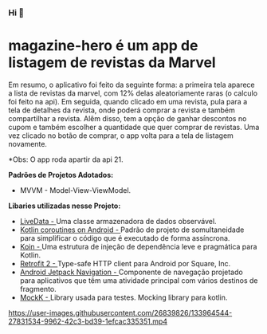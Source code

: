 ### Hi 👋
# magazine-hero é um app de listagem de revistas da Marvel

 Em resumo, o aplicativo foi feito da seguinte forma: a primeira tela aparece a lista de revistas da marvel, com 12% delas aleatoriamente raras (o calculo foi feito na api).
    Em seguida, quando clicado em uma revista, pula para a tela de detalhes da revista, onde poderá comprar a revista e também compartilhar a revista. Alêm disso, tem a opção de       ganhar descontos no cupom e também escolher a quantidade que quer comprar de revistas. Uma vez clicado no botão de comprar, o app volta para a tela de listagem novamente.  

*Obs: O app roda apartir da api 21.

**Padrões de Projetos Adotados:**
- MVVM - Model-View-ViewModel.

**Libaries utilizadas nesse Projeto:**

- <a href="https://developer.android.com/topic/libraries/architecture/livedata">LiveData - </a> Uma classe armazenadora de dados observável.
- <a href="https://developer.android.com/kotlin/coroutines">Kotlin coroutines on Android - </a> Padrão de projeto de somultaneidade para simplificar o código que é executado de forma assíncrona.
- <a href="https://insert-koin.io/">Koin - </a> Uma estrutura de injeção de dependência leve e pragmática para Kotlin.
- <a href="https://square.github.io/retrofit/">Retrofit 2 - </a> Type-safe HTTP client para Android por Square, Inc.
- <a href="https://developer.android.com/guide/navigation/navigation-getting-started">Android Jetpack Navigation - </a> Componente de navegação projetado para aplicativos que têm uma atividade principal com vários destinos de fragmento.
- <a href="https://mockk.io/ANDROID.html">MockK - </a> Library usada para testes. Mocking library para kotlin.



https://user-images.githubusercontent.com/26839826/133964544-27831534-9962-42c3-bd39-1efcac335351.mp4
 
